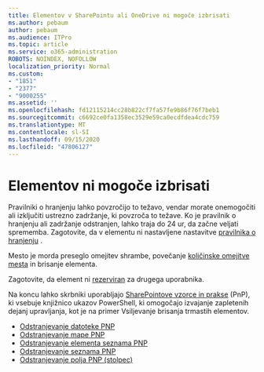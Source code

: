 ```yaml
---
title: Elementov v SharePointu ali OneDrive ni mogoče izbrisati
ms.author: pebaum
author: pebaum
ms.audience: ITPro
ms.topic: article
ms.service: o365-administration
ROBOTS: NOINDEX, NOFOLLOW
localization_priority: Normal
ms.custom:
- "1851"
- "2377"
- "9000255"
ms.assetid: ''
ms.openlocfilehash: fd12115214cc28b822cf7fa57fe9b86f76f7beb1
ms.sourcegitcommit: c6692ce0fa1358ec3529e59ca0ecdfdea4cdc759
ms.translationtype: MT
ms.contentlocale: sl-SI
ms.lasthandoff: 09/15/2020
ms.locfileid: "47806127"
---
```

# <a name="unable-to-delete-items"></a>Elementov ni mogoče izbrisati

Pravilniki o hranjenju lahko povzročijo to težavo, vendar morate onemogočiti ali izključiti ustrezno zadržanje, ki povzroča to težave. Ko je pravilnik o hranjenju ali zadržanje odstranjen, lahko traja do 24 ur, da začne veljati sprememba. Zagotovite, da v elementu ni nastavljene nastavitve [pravilnika o hranjenju](https://docs.microsoft.com/microsoft-365/compliance/retention-policies) .

Mesto je morda preseglo omejitev shrambe, povečanje [količinske omejitve mesta](https://docs.microsoft.com/powershell/module/sharepoint-online/set-sposite?view=sharepoint-ps) in brisanje elementa.

Zagotovite, da element ni [rezerviran](https://support.office.com/article/check-out-check-in-or-discard-changes-to-files-in-a-library-7e2c12a9-a874-4393-9511-1378a700f6de) za drugega uporabnika.

Na koncu lahko skrbniki uporabljajo [SharePointove vzorce in prakse](https://docs.microsoft.com/powershell/sharepoint/sharepoint-pnp/sharepoint-pnp-cmdlets?view=sharepoint-ps#installation) (PnP), ki vsebuje knjižnico ukazov PowerShell, ki omogočajo izvajanje zapletenih dejanj upravljanja, kot je na primer Vsiljevanje brisanja trmastih elementov.
- [Odstranjevanje datoteke PNP](https://docs.microsoft.com/powershell/module/sharepoint-pnp/remove-pnpfile?view=sharepoint-ps)
- [Odstranjevanje mape PNP](https://docs.microsoft.com/powershell/module/sharepoint-pnp/remove-pnpfolder?view=sharepoint-ps)
- [Odstranjevanje elementa seznama PNP](https://docs.microsoft.com/powershell/module/sharepoint-pnp/remove-pnplistitem?view=sharepoint-ps)
- [Odstranjevanje seznama PNP](https://docs.microsoft.com/powershell/module/sharepoint-pnp/remove-pnplist?view=sharepoint-ps)
- [Odstranjevanje polja PNP (stolpec)](https://docs.microsoft.com/powershell/module/sharepoint-pnp/remove-pnpfield?view=sharepoint-ps)